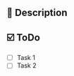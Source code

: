 ## 📄 Description
<!---Description of the issue/bug/feature to work in-->
## ☑️ ToDo
<!---Expected tasks to do to solve the issue/bug/feature-->
- [ ] Task 1
- [ ] Task 2
